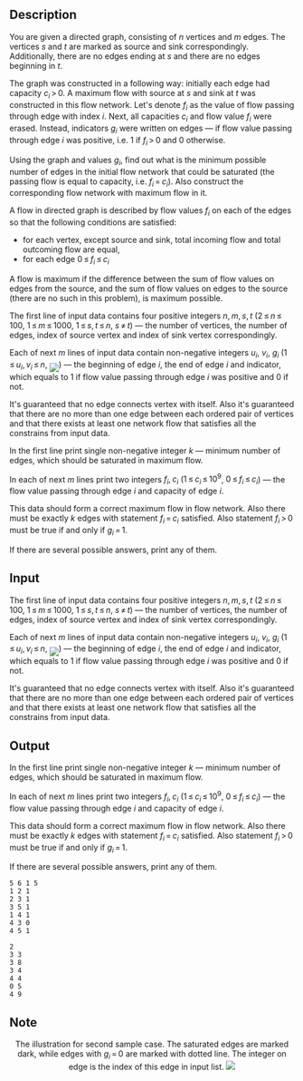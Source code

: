## Description

<div><p>You are given a directed graph, consisting of <span class="tex-span"><i>n</i></span> vertices and <span class="tex-span"><i>m</i></span> edges. The vertices <span class="tex-span"><i>s</i></span> and <span class="tex-span"><i>t</i></span> are marked as source and sink correspondingly. Additionally, there are no edges ending at <span class="tex-span"><i>s</i></span> and there are no edges beginning in <span class="tex-span"><i>t</i></span>.</p><p>The graph was constructed in a following way: initially each edge had capacity <span class="tex-span"><i>c</i><sub class="lower-index"><i>i</i></sub> &gt; 0</span>. A maximum flow with source at <span class="tex-span"><i>s</i></span> and sink at <span class="tex-span"><i>t</i></span> was constructed in this flow network. Let's denote <span class="tex-span"><i>f</i><sub class="lower-index"><i>i</i></sub></span> as the value of flow passing through edge with index <span class="tex-span"><i>i</i></span>. Next, all capacities <span class="tex-span"><i>c</i><sub class="lower-index"><i>i</i></sub></span> and flow value <span class="tex-span"><i>f</i><sub class="lower-index"><i>i</i></sub></span> were erased. Instead, indicators <span class="tex-span"><i>g</i><sub class="lower-index"><i>i</i></sub></span> were written on edges — if flow value passing through edge <span class="tex-span"><i>i</i></span> was positive, i.e. <span class="tex-span">1</span> if <span class="tex-span"><i>f</i><sub class="lower-index"><i>i</i></sub> &gt; 0</span> and <span class="tex-span">0</span> otherwise.</p><p>Using the graph and values <span class="tex-span"><i>g</i><sub class="lower-index"><i>i</i></sub></span>, find out what is the <span class="tex-font-style-bf">minimum</span> possible number of edges in the initial flow network that could be saturated (the passing flow is equal to capacity, i.e. <span class="tex-span"><i>f</i><sub class="lower-index"><i>i</i></sub> = <i>c</i><sub class="lower-index"><i>i</i></sub></span>). Also construct the corresponding flow network with maximum flow in it.</p><p>A flow in directed graph is described by flow values <span class="tex-span"><i>f</i><sub class="lower-index"><i>i</i></sub></span> on each of the edges so that the following conditions are satisfied: </p><ul> <li> for each vertex, except source and sink, total incoming flow and total outcoming flow are equal, </li><li> for each edge <span class="tex-span">0 ≤ <i>f</i><sub class="lower-index"><i>i</i></sub> ≤ <i>c</i><sub class="lower-index"><i>i</i></sub></span> </li></ul><p>A flow is maximum if the difference between the sum of flow values on edges from the source, and the sum of flow values on edges to the source (there are no such in this problem), is maximum possible.</p></div><div class="input-specification"><p>The first line of input data contains four positive integers <span class="tex-span"><i>n</i>, <i>m</i>, <i>s</i>, <i>t</i></span> (<span class="tex-span">2 ≤ <i>n</i> ≤ 100</span>, <span class="tex-span">1 ≤ <i>m</i> ≤ 1000</span>, <span class="tex-span">1 ≤ <i>s</i>, <i>t</i> ≤ <i>n</i></span>, <span class="tex-span"><i>s</i> ≠ <i>t</i></span>) — the number of vertices, the number of edges, index of source vertex and index of sink vertex correspondingly.</p><p>Each of next <span class="tex-span"><i>m</i></span> lines of input data contain non-negative integers <span class="tex-span"><i>u</i><sub class="lower-index"><i>i</i></sub></span>, <span class="tex-span"><i>v</i><sub class="lower-index"><i>i</i></sub></span>, <span class="tex-span"><i>g</i><sub class="lower-index"><i>i</i></sub></span> (<span class="tex-span">1 ≤ <i>u</i><sub class="lower-index"><i>i</i></sub>, <i>v</i><sub class="lower-index"><i>i</i></sub> ≤ <i>n</i></span>, <img align="middle" class="tex-formula" src="file://0gWPputn.png" style="max-width: 100.0%;max-height: 100.0%;">) — the beginning of edge <span class="tex-span"><i>i</i></span>, the end of edge <span class="tex-span"><i>i</i></span> and indicator, which equals to <span class="tex-span">1</span> if flow value passing through edge <span class="tex-span"><i>i</i></span> was positive and <span class="tex-span">0</span> if not.</p><p>It's guaranteed that no edge connects vertex with itself. Also it's guaranteed that there are no more than one edge between each ordered pair of vertices and that there exists at least one network flow that satisfies all the constrains from input data.</p></div><div class="output-specification"><p>In the first line print single non-negative integer <span class="tex-span"><i>k</i></span> — minimum number of edges, which should be saturated in maximum flow.</p><p>In each of next <span class="tex-span"><i>m</i></span> lines print two integers <span class="tex-span"><i>f</i><sub class="lower-index"><i>i</i></sub>, <i>c</i><sub class="lower-index"><i>i</i></sub></span> (<span class="tex-span">1 ≤ <i>c</i><sub class="lower-index"><i>i</i></sub> ≤ 10<sup class="upper-index">9</sup></span>, <span class="tex-span">0 ≤ <i>f</i><sub class="lower-index"><i>i</i></sub> ≤ <i>c</i><sub class="lower-index"><i>i</i></sub></span>) — the flow value passing through edge <span class="tex-span"><i>i</i></span> and capacity of edge <span class="tex-span"><i>i</i></span>. </p><p>This data should form a correct maximum flow in flow network. Also there must be exactly <span class="tex-span"><i>k</i></span> edges with statement <span class="tex-span"><i>f</i><sub class="lower-index"><i>i</i></sub> = <i>c</i><sub class="lower-index"><i>i</i></sub></span> satisfied. Also statement <span class="tex-span"><i>f</i><sub class="lower-index"><i>i</i></sub> &gt; 0</span> must be true if and only if <span class="tex-span"><i>g</i><sub class="lower-index"><i>i</i></sub> = 1</span>.</p><p>If there are several possible answers, print any of them.</p></div>

## Input

<p>The first line of input data contains four positive integers <span class="tex-span"><i>n</i>, <i>m</i>, <i>s</i>, <i>t</i></span> (<span class="tex-span">2 ≤ <i>n</i> ≤ 100</span>, <span class="tex-span">1 ≤ <i>m</i> ≤ 1000</span>, <span class="tex-span">1 ≤ <i>s</i>, <i>t</i> ≤ <i>n</i></span>, <span class="tex-span"><i>s</i> ≠ <i>t</i></span>) — the number of vertices, the number of edges, index of source vertex and index of sink vertex correspondingly.</p><p>Each of next <span class="tex-span"><i>m</i></span> lines of input data contain non-negative integers <span class="tex-span"><i>u</i><sub class="lower-index"><i>i</i></sub></span>, <span class="tex-span"><i>v</i><sub class="lower-index"><i>i</i></sub></span>, <span class="tex-span"><i>g</i><sub class="lower-index"><i>i</i></sub></span> (<span class="tex-span">1 ≤ <i>u</i><sub class="lower-index"><i>i</i></sub>, <i>v</i><sub class="lower-index"><i>i</i></sub> ≤ <i>n</i></span>, <img align="middle" class="tex-formula" src="file://0gWPputn.png" style="max-width: 100.0%;max-height: 100.0%;">) — the beginning of edge <span class="tex-span"><i>i</i></span>, the end of edge <span class="tex-span"><i>i</i></span> and indicator, which equals to <span class="tex-span">1</span> if flow value passing through edge <span class="tex-span"><i>i</i></span> was positive and <span class="tex-span">0</span> if not.</p><p>It's guaranteed that no edge connects vertex with itself. Also it's guaranteed that there are no more than one edge between each ordered pair of vertices and that there exists at least one network flow that satisfies all the constrains from input data.</p>

## Output

<p>In the first line print single non-negative integer <span class="tex-span"><i>k</i></span> — minimum number of edges, which should be saturated in maximum flow.</p><p>In each of next <span class="tex-span"><i>m</i></span> lines print two integers <span class="tex-span"><i>f</i><sub class="lower-index"><i>i</i></sub>, <i>c</i><sub class="lower-index"><i>i</i></sub></span> (<span class="tex-span">1 ≤ <i>c</i><sub class="lower-index"><i>i</i></sub> ≤ 10<sup class="upper-index">9</sup></span>, <span class="tex-span">0 ≤ <i>f</i><sub class="lower-index"><i>i</i></sub> ≤ <i>c</i><sub class="lower-index"><i>i</i></sub></span>) — the flow value passing through edge <span class="tex-span"><i>i</i></span> and capacity of edge <span class="tex-span"><i>i</i></span>. </p><p>This data should form a correct maximum flow in flow network. Also there must be exactly <span class="tex-span"><i>k</i></span> edges with statement <span class="tex-span"><i>f</i><sub class="lower-index"><i>i</i></sub> = <i>c</i><sub class="lower-index"><i>i</i></sub></span> satisfied. Also statement <span class="tex-span"><i>f</i><sub class="lower-index"><i>i</i></sub> &gt; 0</span> must be true if and only if <span class="tex-span"><i>g</i><sub class="lower-index"><i>i</i></sub> = 1</span>.</p><p>If there are several possible answers, print any of them.</p>





```input1
5 6 1 5
1 2 1
2 3 1
3 5 1
1 4 1
4 3 0
4 5 1

```




```output1
2
3 3
3 8
3 4
4 4
0 5
4 9

```



## Note

<center><p>The illustration for second sample case. The saturated edges are marked dark, while edges with <span class="tex-span"><i>g</i><sub class="lower-index"><i>i</i></sub> = 0</span> are marked with dotted line. The integer on edge is the index of this edge in input list. <img class="tex-graphics" src="file://kAw7wkTu.png" style="max-width: 100.0%;max-height: 100.0%;"></p></center>
